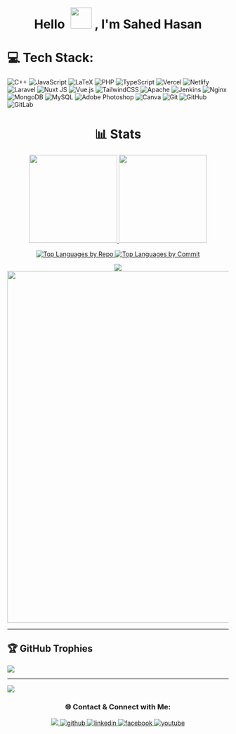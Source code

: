 <h1 align="center">Hello &nbsp;<a href="https://avipatilweb.ml/"><img src="https://github.com/KenanGain/KenanGain/blob/main/icons/wave.gif" width="48"></a> , I'm Sahed Hasan</h1>

# 💻 Tech Stack:
![C++](https://img.shields.io/badge/c++-%2300599C.svg?style=for-the-badge&logo=c%2B%2B&logoColor=white) ![JavaScript](https://img.shields.io/badge/javascript-%23323330.svg?style=for-the-badge&logo=javascript&logoColor=%23F7DF1E) ![LaTeX](https://img.shields.io/badge/latex-%23008080.svg?style=for-the-badge&logo=latex&logoColor=white) ![PHP](https://img.shields.io/badge/php-%23777BB4.svg?style=for-the-badge&logo=php&logoColor=white) ![TypeScript](https://img.shields.io/badge/typescript-%23007ACC.svg?style=for-the-badge&logo=typescript&logoColor=white) ![Vercel](https://img.shields.io/badge/vercel-%23000000.svg?style=for-the-badge&logo=vercel&logoColor=white) ![Netlify](https://img.shields.io/badge/netlify-%23000000.svg?style=for-the-badge&logo=netlify&logoColor=#00C7B7) ![Laravel](https://img.shields.io/badge/laravel-%23FF2D20.svg?style=for-the-badge&logo=laravel&logoColor=white) ![Nuxt JS](https://img.shields.io/badge/Nuxt-002E3B?style=for-the-badge&logo=nuxt.js&logoColor=#00DC82) ![Vue.js](https://img.shields.io/badge/vue.js-%2335495e.svg?style=for-the-badge&logo=vuedotjs&logoColor=%234FC08D) ![TailwindCSS](https://img.shields.io/badge/tailwindcss-%2338B2AC.svg?style=for-the-badge&logo=tailwind-css&logoColor=white) ![Apache](https://img.shields.io/badge/apache-%23D42029.svg?style=for-the-badge&logo=apache&logoColor=white) ![Jenkins](https://img.shields.io/badge/jenkins-%232C5263.svg?style=for-the-badge&logo=jenkins&logoColor=white) ![Nginx](https://img.shields.io/badge/nginx-%23009639.svg?style=for-the-badge&logo=nginx&logoColor=white) ![MongoDB](https://img.shields.io/badge/MongoDB-%234ea94b.svg?style=for-the-badge&logo=mongodb&logoColor=white) ![MySQL](https://img.shields.io/badge/mysql-4479A1.svg?style=for-the-badge&logo=mysql&logoColor=white) ![Adobe Photoshop](https://img.shields.io/badge/adobe%20photoshop-%2331A8FF.svg?style=for-the-badge&logo=adobe%20photoshop&logoColor=white) ![Canva](https://img.shields.io/badge/Canva-%2300C4CC.svg?style=for-the-badge&logo=Canva&logoColor=white) ![Git](https://img.shields.io/badge/git-%23F05033.svg?style=for-the-badge&logo=git&logoColor=white) ![GitHub](https://img.shields.io/badge/github-%23121011.svg?style=for-the-badge&logo=github&logoColor=white) ![GitLab](https://img.shields.io/badge/gitlab-%23181717.svg?style=for-the-badge&logo=gitlab&logoColor=white)
<h1 align="center">📊 Stats</h1>

<p align="center">
<a href="https://github.com/Sahed-Hasan-007">
  <img height="200em" src="https://github-readme-stats-eight-theta.vercel.app/api?username=Sahed-Hasan-007&show_icons=true&theme=algolia&include_all_commits=true&count_private=true"/>
  <img height="200em" src="https://github-readme-stats-eight-theta.vercel.app/api/top-langs/?username=Sahed-Hasan-007&layout=compact&langs_count=30&theme=algolia&count_private=true"/>
</a>
</p>

<p align="center">
<a href="https://github.com/Sahed-Hasan-007">
  <img src="https://github-profile-summary-cards.vercel.app/api/cards/repos-per-language?username=Sahed-Hasan-007&theme=algolia&hide_border=true" alt="Top Languages by Repo" />
  <img src="https://github-profile-summary-cards.vercel.app/api/cards/most-commit-language?username=Sahed-Hasan-007&theme=algolia&hide_border=true" alt="Top Languages by Commit" />
</a>
</p>

<div align="center">
  <img src="https://streak-stats.demolab.com/?user=Rafeeuzzaman-Dihan&theme=algolia" />
  <img width="800" src="https://github-profile-summary-cards.vercel.app/api/cards/profile-details?username=Sahed-Hasan-007&theme=algolia&hide_border=true">
</div>

<hr>

## 🏆 GitHub Trophies
![](https://github-profile-trophy.vercel.app/?username=Sahed-Hasan-007&theme=radical&no-frame=false&no-bg=true&margin-w=4)

---
[![](https://visitcount.itsvg.in/api?id=Sahed-Hasan-007&icon=0&color=0)](https://visitcount.itsvg.in)

<h3 align="center">🌐 Contact & Connect with Me:</h3>

<div align="center">
  <a href="mailto:shahed34563456@gmail.com">
    <img src="https://img.shields.io/badge/Gmail-D14836?style=for-the-badge&logo=gmail&logoColor=white"/>
  </a>
  <a href="https://github.com/Sahed-Hasan-007" target="_blank">
    <img src="https://img.shields.io/badge/github-%2324292e.svg?&style=for-the-badge&logo=github&logoColor=white" alt="github" />
  </a>
  <a href="https://www.linkedin.com/in/sheikh-sahed-hasan-556b77312/" target="_blank">
    <img src="https://img.shields.io/badge/linkedin-%231E77B5.svg?&style=for-the-badge&logo=linkedin&logoColor=white" alt="linkedin" />
  </a>
  <a href="https://www.facebook.com/sk.pappu.566" target="_blank">
    <img src="https://img.shields.io/badge/facebook-%234E5D94.svg?&style=for-the-badge&logo=facebook&logoColor=white" alt="facebook" />
  </a>
  <a href="https://studio.youtube.com/channel/UCtl2NWIajA6eSrCrO13TgvQ" target="_blank">
    <img src="https://img.shields.io/badge/youtube-%23FF0000.svg?&style=for-the-badge&logo=youtube&logoColor=white" alt="youtube" />
  </a>
</div>
<!-- Proudly created with GPRM ( https://gprm.itsvg.in ) -->

